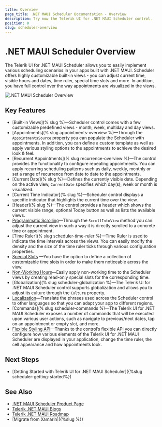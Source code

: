 ```yaml
---
title: Overview
page_title: .NET MAUI Scheduler Documentation - Overview
description: Try now the Telerik UI for .NET MAUI Scheduler control.
position: 0
slug: scheduler-overview
---
```


# .NET MAUI Scheduler Overview

The Telerik UI for .NET MAUI Scheduler allows you to easily implement various scheduling scenarios in your apps built with .NET MAUI. Scheduler offers highly customizable built-in views - you can adjust current time, visible hours and dates, time ruler, special time slots and more. In addition, you have full control over the way appointments are visualized in the views.

![.NET MAUI Scheduler Overview](images/)

## Key Features

* [Built-in Views](% slug %)&mdash;Scheduler control comes with a few customizable predefined views - month, week, multiday and day views.
* [Appointments](% slug appointments-overview %)&mdash;Through the `AppointmentsSource` property you can populate the Scheduler with appointments. In addition, you can define a custom template as well as apply various styling options to the appointments to achieve the desired look & feel.
* [Recurrent Appointments](% slug recurrence-overview %)&mdash;The control provides the functionality to configure repeating appointments. You can apply recurring scheduling patterns such as daily, weekly, monthly or set a range of recurrence from date to date to the appointments.
* [Current Date](% slug %)&mdash;Defines the currently visible date. Depending on the active view, `CurrentDate` specifies which day(s), week or month is visualized.
* [Current Time Indicator](% slug %)&mdash;Scheduler control displays a specific indicator that highlights the current time over the view.
* [Header](% slug  %)&mdash;The control provides a header which shows the current visible range, optional Today button as well as lists the available views.
* [Programmatic Scrolling]()&mdash;Through the `ScrollIntoView` method you can adjust the current view in such a way it is directly scrolled to a concrete time or appointment.
* [Time Ruler](% slug scheduler-time-ruler %)&mdash;Time Ruler is used to indicate the time intervals across the views. You can easily modify the density and the size of the time ruler ticks through various configuration properties.
* [Special Slots]() &mdash;You have the option to define a collection of customizable time slots in order to make them noticeable across the view.  
* [Non-Working Hours]()&mdash;Easily apply non-working time to the Scheduler views by creating read-only special slots for the corresponding time.
* [Globalization](% slug scheduler-globalization %)&mdash;The Telerik UI for .NET MAUI Scheduler control supports globalization and allows you to adjust its culture through the `Culture` property.
* [Localization]()&mdash;Translate the phrases used across the Scheduler control to other languages so that you can adapt your app to different regions.
* [Commands](% slug scheduler-commands %)&mdash;The Telerik UI for .NET MAUI Scheduler exposes a number of commands that will be executed upon various user actions, such as navigate to previous/next dates, tap on an appointment or empty slot, and more.
* [Flexible Styling API]()&mdash;Thanks to the control’s flexible API you can directly configure how various elements of the Telerik UI for .NET MAUI Scheduler are displayed in your application, change the time ruler, the cell appearance and how appointments look.

## Next Steps

- [Getting Started with Telerik UI for .NET MAUI Scheduler]({%slug scheduler-getting-started%})

## See Also

- [.NET MAUI Scheduler Product Page]()
- [Telerik .NET MAUI Blogs](https://www.telerik.com/forums/maui?tagId=2058)
- [Telerik .NET MAUI Roadmap](https://www.telerik.com/support/whats-new/maui-ui/roadmap)
- [Migrate from Xamarin]({%slug %})